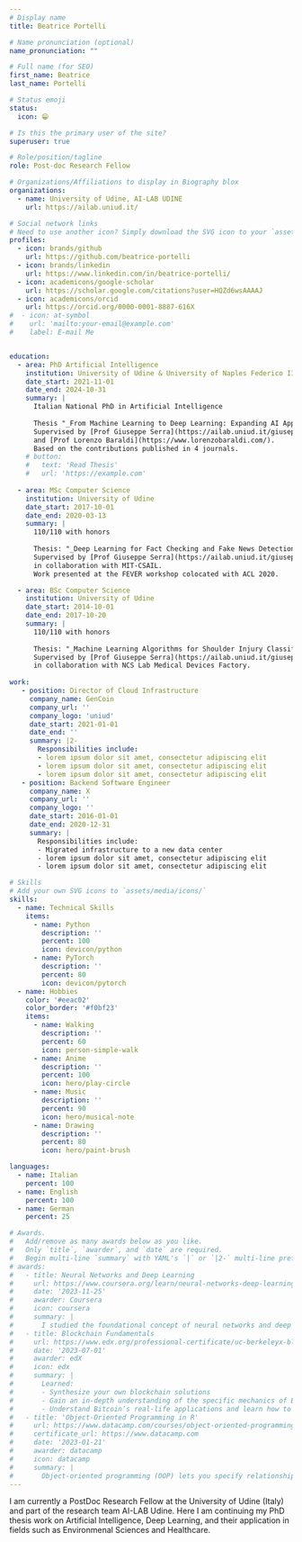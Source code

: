 ```yaml
---
# Display name
title: Beatrice Portelli

# Name pronunciation (optional)
name_pronunciation: ""

# Full name (for SEO)
first_name: Beatrice
last_name: Portelli

# Status emoji
status:
  icon: 😁

# Is this the primary user of the site?
superuser: true

# Role/position/tagline
role: Post-doc Research Fellow

# Organizations/Affiliations to display in Biography blox
organizations:
  - name: University of Udine, AI-LAB UDINE
    url: https://ailab.uniud.it/

# Social network links
# Need to use another icon? Simply download the SVG icon to your `assets/media/icons/` folder.
profiles:
  - icon: brands/github
    url: https://github.com/beatrice-portelli
  - icon: brands/linkedin
    url: https://www.linkedin.com/in/beatrice-portelli/
  - icon: academicons/google-scholar
    url: https://scholar.google.com/citations?user=HQZd6wsAAAAJ
  - icon: academicons/orcid
    url: https://orcid.org/0000-0001-8887-616X
#  - icon: at-symbol
#    url: 'mailto:your-email@example.com'
#    label: E-mail Me


education:
  - area: PhD Artificial Intelligence
    institution: University of Udine & University of Naples Federico II
    date_start: 2021-11-01
    date_end: 2024-10-31
    summary: |
      Italian National PhD in Artificial Intelligence
      
      Thesis "_From Machine Learning to Deep Learning: Expanding AI Applications in Environmental Sciences_".
      Supervised by [Prof Giuseppe Serra](https://ailab.uniud.it/giuseppeserra/)
      and [Prof Lorenzo Baraldi](https://www.lorenzobaraldi.com/).
      Based on the contributions published in 4 journals.
    # button:
    #   text: 'Read Thesis'
    #   url: 'https://example.com'
    
  - area: MSc Computer Science
    institution: University of Udine
    date_start: 2017-10-01
    date_end: 2020-03-13
    summary: |
      110/110 with honors
      
      Thesis: "_Deep Learning for Fact Checking and Fake News Detection_".
      Supervised by [Prof Giuseppe Serra](https://ailab.uniud.it/giuseppeserra/),
      in collaboration with MIT-CSAIL.
      Work presented at the FEVER workshop colocated with ACL 2020.

  - area: BSc Computer Science
    institution: University of Udine
    date_start: 2014-10-01
    date_end: 2017-10-20
    summary: |
      110/110 with honors
      
      Thesis: "_Machine Learning Algorithms for Shoulder Injury Classification_".
      Supervised by [Prof Giuseppe Serra](https://ailab.uniud.it/giuseppeserra/),
      in collaboration with NCS Lab Medical Devices Factory.
      
work:
   - position: Director of Cloud Infrastructure
     company_name: GenCoin
     company_url: ''
     company_logo: 'uniud'
     date_start: 2021-01-01
     date_end: ''
     summary: |2-
       Responsibilities include:
       - lorem ipsum dolor sit amet, consectetur adipiscing elit
       - lorem ipsum dolor sit amet, consectetur adipiscing elit
       - lorem ipsum dolor sit amet, consectetur adipiscing elit
   - position: Backend Software Engineer
     company_name: X
     company_url: ''
     company_logo: ''
     date_start: 2016-01-01
     date_end: 2020-12-31
     summary: |
       Responsibilities include:
       - Migrated infrastructure to a new data center
       - lorem ipsum dolor sit amet, consectetur adipiscing elit
       - lorem ipsum dolor sit amet, consectetur adipiscing elit

# Skills
# Add your own SVG icons to `assets/media/icons/`
skills:
  - name: Technical Skills
    items:
      - name: Python
        description: ''
        percent: 100
        icon: devicon/python
      - name: PyTorch
        description: ''
        percent: 80
        icon: devicon/pytorch
  - name: Hobbies
    color: '#eeac02'
    color_border: '#f0bf23'
    items:
      - name: Walking
        description: ''
        percent: 60
        icon: person-simple-walk
      - name: Anime
        description: ''
        percent: 100
        icon: hero/play-circle
      - name: Music
        description: ''
        percent: 90
        icon: hero/musical-note
      - name: Drawing
        description: ''
        percent: 80
        icon: hero/paint-brush

languages:
  - name: Italian
    percent: 100
  - name: English
    percent: 100
  - name: German
    percent: 25

# Awards.
#   Add/remove as many awards below as you like.
#   Only `title`, `awarder`, and `date` are required.
#   Begin multi-line `summary` with YAML's `|` or `|2-` multi-line prefix and indent 2 spaces below.
# awards:
#   - title: Neural Networks and Deep Learning
#     url: https://www.coursera.org/learn/neural-networks-deep-learning
#     date: '2023-11-25'
#     awarder: Coursera
#     icon: coursera
#     summary: |
#       I studied the foundational concept of neural networks and deep learning. By the end, I was familiar with the significant technological trends driving the rise of deep learning; build, train, and apply fully connected deep neural networks; implement efficient (vectorized) neural networks; identify key parameters in a neural network’s architecture; and apply deep learning to your own applications.
#   - title: Blockchain Fundamentals
#     url: https://www.edx.org/professional-certificate/uc-berkeleyx-blockchain-fundamentals
#     date: '2023-07-01'
#     awarder: edX
#     icon: edx
#     summary: |
#       Learned:
#       - Synthesize your own blockchain solutions
#       - Gain an in-depth understanding of the specific mechanics of Bitcoin
#       - Understand Bitcoin’s real-life applications and learn how to attack and destroy Bitcoin, Ethereum, smart contracts and Dapps, and alternatives to Bitcoin’s Proof-of-Work consensus algorithm
#   - title: 'Object-Oriented Programming in R'
#     url: https://www.datacamp.com/courses/object-oriented-programming-with-s3-and-r6-in-r
#     certificate_url: https://www.datacamp.com
#     date: '2023-01-21'
#     awarder: datacamp
#     icon: datacamp
#     summary: |
#       Object-oriented programming (OOP) lets you specify relationships between functions and the objects that they can act on, helping you manage complexity in your code. This is an intermediate level course, providing an introduction to OOP, using the S3 and R6 systems. S3 is a great day-to-day R programming tool that simplifies some of the functions that you write. R6 is especially useful for industry-specific analyses, working with web APIs, and building GUIs.
---
```


I am currently a PostDoc Research Fellow at the University of Udine (Italy) and part of the research team AI-LAB Udine.
Here I am continuing my PhD thesis work on Artificial Intelligence, Deep Learning, and their application in fields such as Environmenal Sciences and Healthcare.
